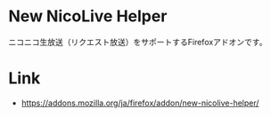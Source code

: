 # New NicoLive Helper

ニコニコ生放送（リクエスト放送）をサポートするFirefoxアドオンです。

# Link
- https://addons.mozilla.org/ja/firefox/addon/new-nicolive-helper/
